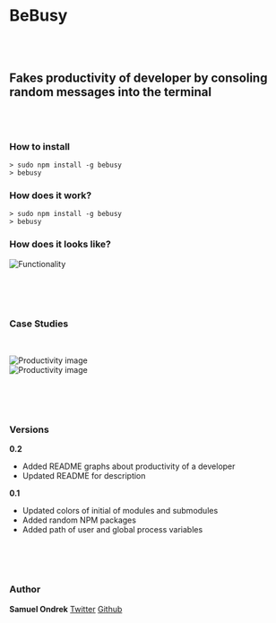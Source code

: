 # BeBusy

<br/><br/>

## Fakes productivity of developer by consoling random messages into the terminal

<br/><br/>


### How to install

    > sudo npm install -g bebusy
    > bebusy


### How does it work?

    > sudo npm install -g bebusy
    > bebusy

### How does it looks like?

![Functionality](https://rawgit.com/ondrek/bebusy.js/master/graphs/functionality.gif)

<br/><br/><br/>

### Case Studies

<br/>

![Productivity image](https://rawgit.com/ondrek/bebusy.js/master/graphs/productivity-1.png "be busy case study 1")
<br/>
![Productivity image](https://rawgit.com/ondrek/bebusy.js/master/graphs/productivity-2.png "be busy case study 2")

<br/><br/><br/>

### Versions

**0.2**

 - Added README graphs about productivity of a developer
 - Updated README for description

**0.1**

 - Updated colors of initial of modules and submodules
 - Added random NPM packages
 - Added path of user and global process variables

<br/><br/><br/>

### Author

**Samuel Ondrek**
[Twitter](https://twitter.com/ondrek "Follow ma men on Twitter")
[Github](https://github.com/ondrek "Follow ma men on Github")

<br/>

 [1]: http://en.wikipedia.org/wiki/Rainbow_table  "Check what is a rainbow table on Wikipedia"
 [2]: http://www.hashkiller.co.uk/  "Try to crack your own MD5 hash"
 [3]: http://en.wikipedia.org/wiki/Niels_Provos "Niels is a researcher in the areas of secure systems"
 [4]: http://en.wikipedia.org/wiki/Avalanche_effect
 [5]: http://en.wikipedia.org/wiki/Pigeonhole_principle